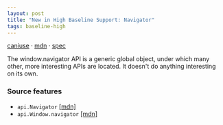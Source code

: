 ```yaml
---
layout: post
title: "New in High Baseline Support: Navigator"
tags: baseline-high
---
```


[caniuse](https://caniuse.com/?search=navigator) · [mdn](https://developer.mozilla.org/en-US/search?q=Navigator) · [spec](https://html.spec.whatwg.org/multipage/system-state.html#the-navigator-object)

The window.navigator API is a generic global object, under which many other, more interesting APIs are located. It doesn't do anything interesting on its own.

### Source features

- ``api.Navigator`` [[mdn]](https://developer.mozilla.org/en-US/search?q=api.Navigator)
- ``api.Window.navigator`` [[mdn]](https://developer.mozilla.org/en-US/search?q=api.Window.navigator)
